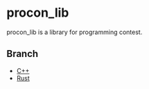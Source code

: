 # procon_lib

procon_lib is a library for programming contest.

## Branch

- [C++](https://github.com/hedwig100/procon_lib)
- [Rust](https://github.com/hedwig100/procon_lib/tree/rust)
